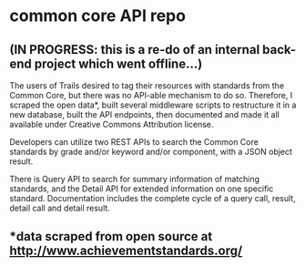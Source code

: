 # common core API repo

## (IN PROGRESS: this is a re-do of an internal back-end project which went offline...)

The users of Trails desired to tag their resources with standards from the Common Core, but there was no API-able mechanism to do so. Therefore, I scraped the open data*, built several middleware scripts to restructure it in a new database, built the API endpoints, then documented and made it all available under Creative Commons Attribution license.

Developers can utilize two REST APIs to search the Common Core standards by grade and/or keyword and/or component, with a JSON object result. 

There is Query API to search for summary information of matching standards, and the Detail API for extended information on one specific standard. Documentation includes the complete cycle of a query call, result, detail call and detail result.

## *data scraped from open source at http://www.achievementstandards.org/
